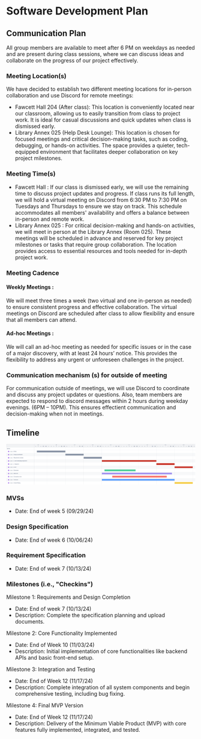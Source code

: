 # Software Development Plan

## Communication Plan

All group members are available to meet after 6 PM on weekdays as needed and are present during class sessions, where we can discuss ideas and collaborate on the progress of our project effectively.

### Meeting Location(s)

We have decided to establish two different meeting locations for in-person collaboration and use Discord for remote meetings:

- Fawcett Hall 204 (After class): This location is conveniently located near our classroom, allowing us to easily transition from class to project work. It is ideal for casual discussions and quick updates when class is dismissed early.
- Library Annex 025 (Help Desk Lounge): This location is chosen for focused meetings and critical decision-making tasks, such as coding, debugging, or hands-on activities. The space provides a quieter, tech-equipped environment that facilitates deeper collaboration on key project milestones.

### Meeting Time(s)

- Fawcett Hall : 
  If our class is dismissed early, we will use the remaining time to discuss project updates and progress. If class runs its full length, we will hold a virtual meeting on Discord from 6:30 PM to 7:30 PM on Tuesdays and Thursdays to ensure we stay on track. This schedule accommodates all members' availability and offers a balance between in-person and remote work.
- Library Annex 025 : 
  For critical decision-making and hands-on activities, we will meet in person at the Library Annex (Room 025). These meetings will be scheduled in advance and reserved for key project milestones or tasks that require group collaboration. The location provides access to essential resources and tools needed for in-depth project work.

### Meeting Cadence

#### Weekly Meetings :

We will meet three times a week (two virtual and one in-person as needed) to ensure consistent progress and effective collaboration. The virtual meetings on Discord are scheduled after class to allow flexibility and ensure that all members can attend.

#### Ad-hoc Meetings :

We will call an ad-hoc meeting as needed for specific issues or in the case of a major discovery, with at least 24 hours’ notice. This provides the flexibility to address any urgent or unforeseen challenges in the project.

### Communication mechanism (s) for outside of meeting

For communication outside of meetings, we will use Discord to coordinate and discuss any project updates or questions.
Also, team members are expected to respond to discord messages within 2 hours during weekday evenings. (6PM – 10PM). This ensures effectient communication and decision-making when not in meetings.

## Timeline

![image](./Gantt_Jira.png)

### MVSs

- Date: End of week 5 (09/29/24)

### Design Specification

- Date: End of week 6 (10/06/24)

### Requirement Specification

- Date: End of week 7 (10/13/24)


### Milestones (i.e., "Checkins")

Milestone 1: Requirements and Design Completion
- Date: End of week 7 (10/13/24)
- Description: Complete the specification planning and upload documents.

Milestone 2: Core Functionality Implemented
- Date: End of Week 10 (11/03/24)
- Description: Initial implementation of core functionalities like backend APIs and basic front-end setup.

Milestone 3: Integration and Testing
- Date: End of Week 12 (11/17/24)
- Description: Complete integration of all system components and begin comprehensive testing, including bug fixing.

Milestone 4: Final MVP Version
- Date: End of Week 12 (11/17/24)
- Description: Delivery of the Minimum Viable Product (MVP) with core features fully implemented, integrated, and tested.
